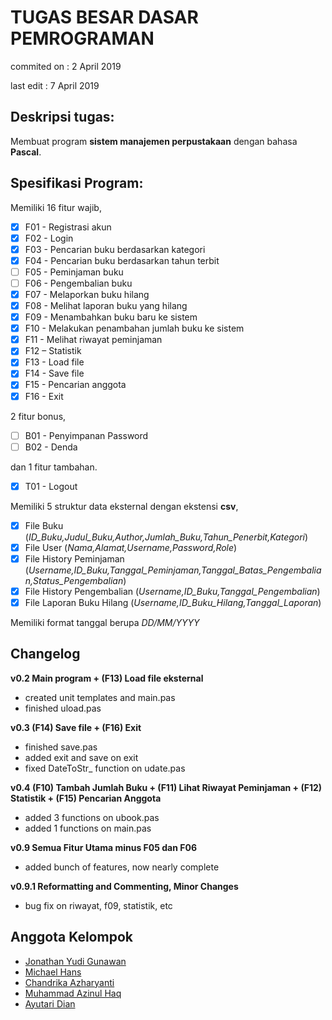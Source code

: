 # TUGAS BESAR DASAR PEMROGRAMAN
commited on : 2 April 2019

last edit   : 7 April 2019

## Deskripsi tugas:
Membuat program **sistem manajemen perpustakaan** dengan bahasa **Pascal**.

## Spesifikasi Program:
Memiliki 16 fitur wajib,
- [x] F01 - Registrasi akun
- [x] F02 - Login
- [x] F03 - Pencarian buku berdasarkan kategori
- [x] F04 - Pencarian buku berdasarkan tahun terbit
- [ ] F05 - Peminjaman buku
- [ ] F06 - Pengembalian buku
- [x] F07 - Melaporkan buku hilang
- [x] F08 - Melihat laporan buku yang hilang
- [x] F09 - Menambahkan buku baru ke sistem
- [x] F10 - Melakukan penambahan jumlah buku ke sistem
- [x] F11 - Melihat riwayat peminjaman
- [x] F12 – Statistik
- [x] F13 - Load file
- [x] F14 - Save file
- [x] F15 - Pencarian anggota
- [x] F16 - Exit

2 fitur bonus,
- [ ] B01 - Penyimpanan Password
- [ ] B02 - Denda

dan 1 fitur tambahan.
- [x] T01 - Logout

Memiliki 5 struktur data eksternal dengan ekstensi **csv**,
- [x] File Buku (*ID_Buku,Judul_Buku,Author,Jumlah_Buku,Tahun_Penerbit,Kategori*)
- [x] File User (*Nama,Alamat,Username,Password,Role*)
- [x] File History Peminjaman (*Username,ID_Buku,Tanggal_Peminjaman,Tanggal_Batas_Pengembalian,Status_Pengembalian*)
- [x] File History Pengembalian (*Username,ID_Buku,Tanggal_Pengembalian*)
- [x] File Laporan Buku Hilang (*Username,ID_Buku_Hilang,Tanggal_Laporan*)

Memiliki format tanggal berupa *DD/MM/YYYY*

## Changelog
**v0.2 Main program + (F13) Load file eksternal**
  - created unit templates and main.pas
  - finished uload.pas

**v0.3 (F14) Save file + (F16) Exit**
  - finished save.pas
  - added exit and save on exit
  - fixed DateToStr_ function on udate.pas

**v0.4 (F10) Tambah Jumlah Buku + (F11) Lihat Riwayat Peminjaman + (F12) Statistik + (F15) Pencarian Anggota**
  - added 3 functions on ubook.pas
  - added 1 functions on main.pas

**v0.9 Semua Fitur Utama minus F05 dan F06**
  - added bunch of features, now nearly complete
 
 **v0.9.1 Reformatting and Commenting, Minor Changes**
  - bug fix on riwayat, f09, statistik, etc

## Anggota Kelompok
- [Jonathan Yudi Gunawan](https://github.com/JonathanGun/)
- [Michael Hans](https://github.com/michaellhans)
- [Chandrika Azharyanti](https://github.com/cacachandrika)
- [Muhammad Azinul Haq](https://github.com/keltiga)
- [Ayutari Dian](https://github.com/ayutaridian)
